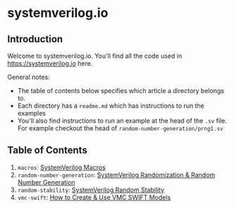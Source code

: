 # systemverilog.io

## Introduction
Welcome to systemverilog.io. You'll find all the code used in https://systemverilog.io here.

General notes:

* The table of contents below specifies which article a directory belongs to.
* Each directory has a `readme.md` which has instructions to run the examples
* You'll also find instructions to run an example at the head of the `.sv` file. For example checkout the head of `random-number-generation/prng1.sv`

## Table of Contents

1. `macros`:  [SystemVerilog Macros](https://systemverilog.io/macros.html)
2. `random-number-generation`:  [SystemVerilog Randomization & Random Number Generation](https://systemverilog.io/randomization.html)
3. `random-stability`:  [SystemVerilog Random Stability](https://systemverilog.io/random-stability.html)
4. `vmc-swift`: [How to Create & Use VMC SWIFT Models](https://systemverilog.io/vmc-swift.html)
